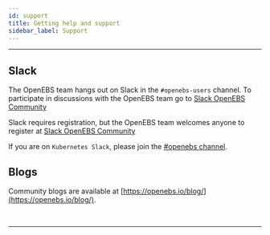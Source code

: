 ```yaml
---
id: support
title: Getting help and support
sidebar_label: Support
---
```

------



## Slack

The OpenEBS team hangs out on Slack in the `#openebs-users` channel. To participate in discussions with the OpenEBS team go to <a href="https://openebs.io/join-our-slack-community" target="_blank">Slack OpenEBS Community</a>

Slack requires registration, but the OpenEBS team welcomes anyone to register at <a href="https://openebs.io/join-our-slack-community" target="_blank">Slack OpenEBS Community</a>

If you are on `Kubernetes Slack`, please join the <a href="https://kubernetes.slack.com/messages/openebs/" target="_blank">#openebs channel</a>. 


## Blogs

Community blogs are available at [https://openebs.io/blog/](https://openebs.io/blog/). 



<br>

<hr>

<br>

